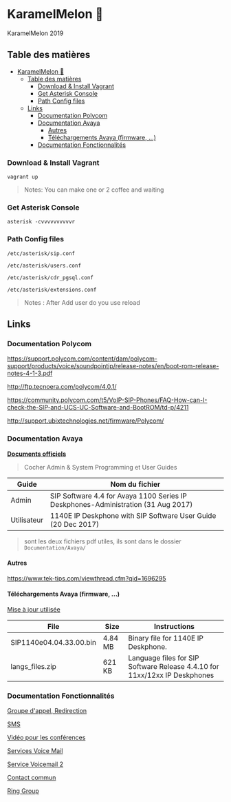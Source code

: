 # KaramelMelon :melon:

KaramelMelon 2019

## Table des matières

- [KaramelMelon :melon:](#karamelmelon-melon)
  - [Table des matières](#table-des-mati%c3%a8res)
    - [Download & Install Vagrant](#download--install-vagrant)
    - [Get Asterisk Console](#get-asterisk-console)
    - [Path Config files](#path-config-files)
  - [Links](#links)
    - [Documentation Polycom](#documentation-polycom)
    - [Documentation Avaya](#documentation-avaya)
      - [Autres](#autres)
      - [Téléchargements Avaya (firmware, ...)](#t%c3%a9l%c3%a9chargements-avaya-firmware)
    - [Documentation Fonctionnalités](#documentation-fonctionnalit%c3%a9s)

### Download & Install Vagrant

    vagrant up

> Notes: You can make one or 2 coffee and waiting

### Get Asterisk Console

    asterisk -cvvvvvvvvvvr

### Path Config files

    /etc/asterisk/sip.conf

    /etc/asterisk/users.conf

    /etc/asterisk/cdr_pgsql.conf

    /etc/asterisk/extensions.conf

> Notes : After Add user do you use
reload

## Links

### Documentation Polycom

https://support.polycom.com/content/dam/polycom-support/products/voice/soundpointip/release-notes/en/boot-rom-release-notes-4-1-3.pdf

http://ftp.tecnoera.com/polycom/4.0.1/

https://community.polycom.com/t5/VoIP-SIP-Phones/FAQ-How-can-I-check-the-SIP-and-UCS-UC-Software-and-BootROM/td-p/4211

http://support.ubixtechnologies.net/firmware/Polycom/

### Documentation Avaya

[**Documents
officiels**](https://support.avaya.com/documents/documents-by-contenttype.action?product_id=P0599&product_name=1100%20Series%20IP%20Deskphones&release_number=releaseId&contentType=)
>Cocher Admin & System Programming et User Guides

| Guide       | Nom du fichier                                                                    |
| ----------- | --------------------------------------------------------------------------------- |
| Admin       | SIP Software 4.4 for Avaya 1100 Series IP Deskphones-Administration (31 Aug 2017) |
| Utilisateur | 1140E IP Deskphone with SIP Software User Guide (20 Dec 2017)                     |

>sont les deux fichiers pdf utiles, ils sont dans le dossier `Documentation/Avaya/`

#### Autres

https://www.tek-tips.com/viewthread.cfm?qid=1696295

#### Téléchargements Avaya (firmware, ...)

[Mise à jour
utilisée](https://support.avaya.com/downloads/download-details.action?contentId=C20186281340103310_8&productId=P0599&releaseId=SIP%204.x)

| File                    | Size    | Instructions                                                               |
| ----------------------- | ------- | -------------------------------------------------------------------------- |
| SIP1140e04.04.33.00.bin | 4.84 MB | Binary file for 1140E IP Deskphone.                                        |
| langs_files.zip         | 621 KB  | Language files for SIP Software Release 4.4.10 for 11xx/12xx IP Deskphones |

### Documentation Fonctionnalités

[Groupe d'appel, Redirection](https://wiki.mdl29.net/lib/exe/fetch.php?media=braveo:01_tp_asterisk_base.pdf)

[SMS](https://wiki.asterisk.org/wiki/display/AST/SMS)

[Vidéo pour les conférences](https://www.youtube.com/watch?v=n__WkoHhTeM)

[Services Voice Mail](https://tsrit.com/2014/07/19/configuration-de-base-de-voicemail-sur-asterisk-2/)

[Service Voicemail 2](http://denisrosenkranz.com/tutomise-en-place-des-boites-vocales-dans-asterisk-et-configuration-de-lenvoi-de-mail/)

[Contact commun](https://support.polycom.com/content/dam/polycom-support/products/voice/soundstation-ip-series/user/en/spip-ssip-vvx-admin-guide-sip-3-2-2-eng.pdf)

[Ring Group](https://www.networklab.fr/ring-group/)
